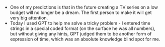 - One of my predictions is that in the future creating a TV series on a low budget will no longer be a dream. The first person to make it will get very big attention.
- Today I used GPT to help me solve a tricky problem - I entered time strings in a special coded format (on the surface he was all numbers), but without giving any hints, GPT judged them to be another form of expression of time, which was an absolute knowledge blind spot for me.